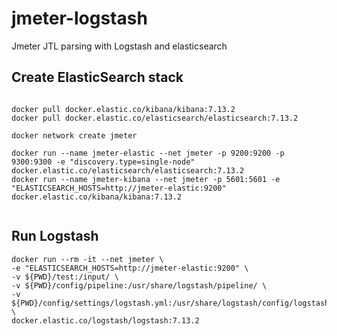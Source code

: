 # jmeter-logstash
Jmeter JTL parsing with Logstash and elasticsearch


## Create ElasticSearch stack

```

docker pull docker.elastic.co/kibana/kibana:7.13.2
docker pull docker.elastic.co/elasticsearch/elasticsearch:7.13.2

docker network create jmeter

docker run --name jmeter-elastic --net jmeter -p 9200:9200 -p 9300:9300 -e "discovery.type=single-node" docker.elastic.co/elasticsearch/elasticsearch:7.13.2
docker run --name jmeter-kibana --net jmeter -p 5601:5601 -e "ELASTICSEARCH_HOSTS=http://jmeter-elastic:9200" docker.elastic.co/kibana/kibana:7.13.2


```

## Run Logstash

```
docker run --rm -it --net jmeter \
-e "ELASTICSEARCH_HOSTS=http://jmeter-elastic:9200" \
-v ${PWD}/test:/input/ \
-v ${PWD}/config/pipeline:/usr/share/logstash/pipeline/ \
-v ${PWD}/config/settings/logstash.yml:/usr/share/logstash/config/logstash.yml \
docker.elastic.co/logstash/logstash:7.13.2

```
